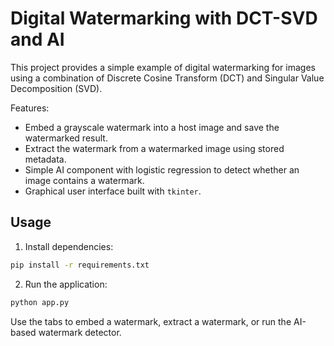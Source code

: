 # Digital Watermarking with DCT-SVD and AI

This project provides a simple example of digital watermarking for images using a
combination of Discrete Cosine Transform (DCT) and Singular Value Decomposition (SVD).

Features:

- Embed a grayscale watermark into a host image and save the watermarked result.
- Extract the watermark from a watermarked image using stored metadata.
- Simple AI component with logistic regression to detect whether an image contains a watermark.
- Graphical user interface built with `tkinter`.

## Usage

1. Install dependencies:

```bash
pip install -r requirements.txt
```

2. Run the application:

```bash
python app.py
```

Use the tabs to embed a watermark, extract a watermark, or run the AI-based
watermark detector.
